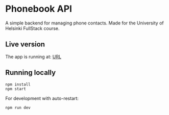 # Phonebook API

A simple backend for managing phone contacts. Made for the University of Helsinki FullStack course.

## Live version

The app is running at: [URL](URL)

## Running locally

```
npm install
npm start
```

For development with auto-restart:

```
npm run dev
```
